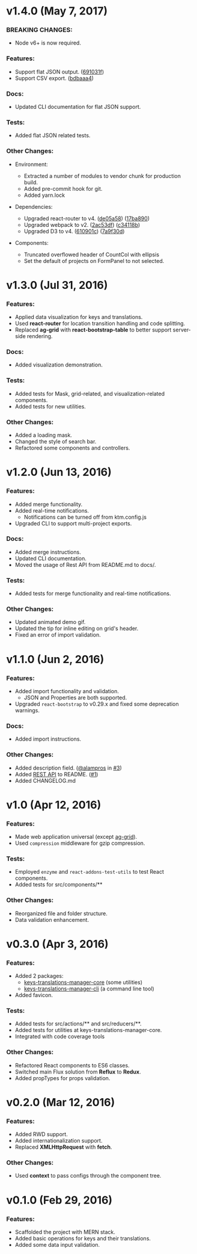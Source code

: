 # **v1.4.0** (May 7, 2017)

### BREAKING CHANGES:
* Node v6+ is now required.

### Features:
* Support flat JSON output. ([691031f](https://github.com/chejen/keys-translations-manager/commit/691031fee3415f8c52754666b780a5145bbe6bea))
* Support CSV export. ([bdbaaa4](https://github.com/chejen/keys-translations-manager/commit/bdbaaa4c391e79c8bed8f802d55a8c8becfa0d9e))

### Docs:
* Updated CLI documentation for flat JSON support.

### Tests:
* Added flat JSON related tests.

### Other Changes:
* Environment:
  * Extracted a number of modules to vendor chunk for production build.
  * Added pre-commit hook for git.
  * Added yarn.lock

* Dependencies:
  * Upgraded react-router to v4. ([de05a58](https://github.com/chejen/keys-translations-manager/commit/de05a5849239d83235a21cdfcabd13b6015de8ae)) ([17ba890](https://github.com/chejen/keys-translations-manager/commit/17ba8908ad70b0e9df74a8d27c1042227489bca7))
  * Upgraded webpack to v2. ([2ac53df](https://github.com/chejen/keys-translations-manager/commit/2ac53dfa5be71f4b08c179a1a359302269060b82)) ([c34118b](https://github.com/chejen/keys-translations-manager/commit/c34118b6e350c1d56228603d76a7196c7cf948e3))
  * Upgraded D3 to v4. ([610901c](https://github.com/chejen/keys-translations-manager/commit/610901c4e476d0dde3ea5d9616d1bfe3ea187768)) ([7a9f30d](https://github.com/chejen/keys-translations-manager/commit/7a9f30ddccc46bc2cde05d578047d350d5914d4c))

* Components:
  * Truncated overflowed header of CountCol with ellipsis
  * Set the default of projects on FormPanel to not selected.


# **v1.3.0** (Jul 31, 2016)

### Features:
* Applied data visualization for keys and translations.
* Used **react-router** for location transition handling and code splitting.
* Replaced **ag-grid** with **react-bootstrap-table** to better support server-side rendering.

### Docs:
* Added visualization demonstration.

### Tests:
* Added tests for Mask, grid-related, and visualization-related components.
* Added tests for new utilities.

### Other Changes:
* Added a loading mask.
* Changed the style of search bar.
* Refactored some components and controllers.


# **v1.2.0** (Jun 13, 2016)

### Features:
- Added merge functionality.
- Added real-time notifications.
  - Notifications can be turned off from ktm.config.js
- Upgraded CLI to support multi-project exports.

### Docs:
* Added merge instructions.
* Updated CLI documentation.
* Moved the usage of Rest API from README.md to docs/.

### Tests:
* Added tests for merge functionality and real-time notifications.

### Other Changes:
* Updated animated demo gif.
* Updated the tip for inline editing on grid's header.
* Fixed an error of import validation.


# **v1.1.0** (Jun 2, 2016)

### Features:
* Added import functionality and validation.
  - JSON and Properties are both supported.
* Upgraded `react-bootstrap` to v0.29.x and fixed some deprecation warnings.

### Docs:
* Added import instructions.

### Other Changes:
* Added description field. ([@alampros](https://github.com/alampros) in [#3](https://github.com/chejen/keys-translations-manager/pull/3))
* Added [REST API](https://github.com/chejen/keys-translations-manager/blob/master/docs/rest-api.md) to README. ([#1](https://github.com/chejen/keys-translations-manager/issues/1))
* Added CHANGELOG.md


# **v1.0** (Apr 12, 2016)

### Features:
* Made web application universal (except [ag-grid](https://github.com/ceolter/ag-grid/issues/699)).
* Used `compression` middleware for gzip compression.

### Tests:
* Employed `enzyme` and `react-addons-test-utils` to test React components.
* Added tests for src/components/**

### Other Changes:
* Reorganized file and folder structure.
* Data validation enhancement.


# **v0.3.0** (Apr 3, 2016)

### Features:
- Added 2 packages:
  - [keys-translations-manager-core](https://github.com/chejen/keys-translations-manager/tree/master/packages/keys-translations-manager-core) (some utilities)
  - [keys-translations-manager-cli](https://github.com/chejen/keys-translations-manager/tree/master/packages/keys-translations-manager-cli) (a command line tool)
- Added favicon.

### Tests:
* Added tests for src/actions/** and src/reducers/**.
* Added tests for utilities at keys-translations-manager-core.
* Integrated with code coverage tools

### Other Changes:
* Refactored React components to ES6 classes.
* Switched main Flux solution from **Reflux** to **Redux**.
* Added propTypes for props validation.


# **v0.2.0** (Mar 12, 2016)

### Features:
* Added RWD support.
* Added internationalization support.
* Replaced **XMLHttpRequest** with **fetch**.

### Other Changes:
* Used **context** to pass configs through the component tree.


# **v0.1.0** (Feb 29, 2016)

### Features:
* Scaffolded the project with MERN stack.
* Added basic operations for keys and their translations.
* Added some data input validation.
